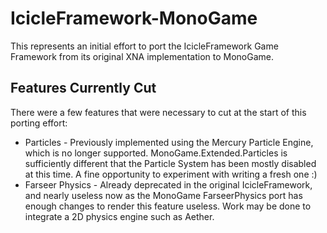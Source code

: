 # IcicleFramework-MonoGame
This represents an initial effort to port the IcicleFramework Game Framework from its original XNA implementation to MonoGame.

## Features Currently Cut
There were a few features that were necessary to cut at the start of this porting effort:

- Particles - Previously implemented using the Mercury Particle Engine, which is no longer supported. MonoGame.Extended.Particles is sufficiently different that the Particle System has been mostly disabled at this time. A fine opportunity to experiment with writing a fresh one :)
- Farseer Physics - Already deprecated in the original IcicleFramework, and nearly useless now as the MonoGame FarseerPhysics port has enough changes to render this feature useless. Work may be done to integrate a 2D physics engine such as Aether.
